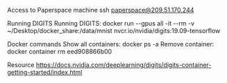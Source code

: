 Access to Paperspace machine
ssh paperspace@209.51.170.244

Running DIGITS
Running DIGITS: docker run --gpus all -it --rm -v ~/Desktop/docker_share:/data/mnist nvcr.io/nvidia/digits:19.09-tensorflow

Docker commands
Show all containers: docker ps -a
Remove container: docker container rm eed908866b00

Resource
https://docs.nvidia.com/deeplearning/digits/digits-container-getting-started/index.html
